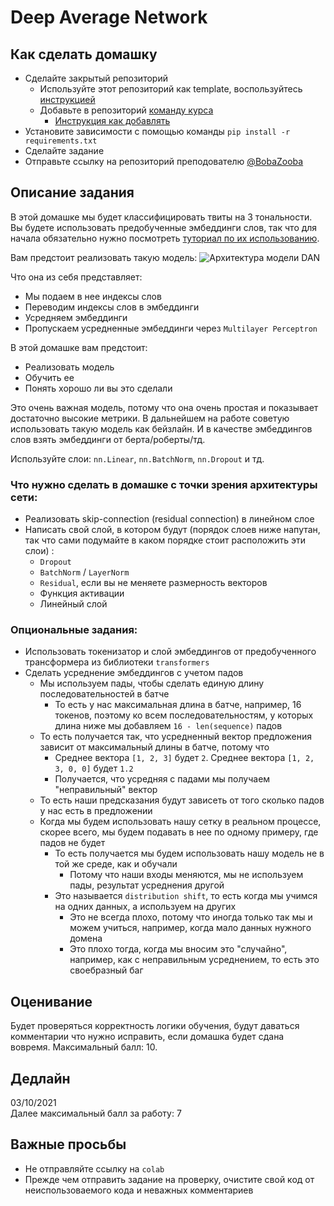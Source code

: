 # Deep Average Network

## Как сделать домашку
- Сделайте закрытый репозиторий
  - Используйте этот репозиторий как template, воспользуйтесь [инструкцией](https://docs.github.com/en/repositories/creating-and-managing-repositories/creating-a-repository-from-a-template)
  - Добавьте в репозиторий [команду курса](https://github.com/BobaZooba/DeepNLP#%D0%BA%D0%BE%D0%BC%D0%B0%D0%BD%D0%B4%D0%B0-%D0%BA%D1%83%D1%80%D1%81%D0%B0)
    - [Инструкция как добавлять](https://docs.github.com/en/account-and-profile/setting-up-and-managing-your-personal-account-on-github/managing-access-to-your-personal-repositories/inviting-collaborators-to-a-personal-repository)
- Установите зависимости с помощью команды ```pip install -r requirements.txt```
- Сделайте задание
- Отправьте ссылку на репозиторий преподователю [@BobaZooba](https://github.com/BobaZooba)

## Описание задания
В этой домашке мы будет классифицировать твиты на 3 тональности.  
Вы будете использовать предобученные эмбеддинги слов, так что для начала обязательно нужно посмотреть [туториал по их использованию](https://github.com/BobaZooba/DeepNLP/blob/master/Tutorials/Word%20vectors%20%26%20Data%20Loading.ipynb).

Вам предстоит реализовать такую модель:
![Архитектура модели DAN](https://www.researchgate.net/profile/Shervin-Minaee/publication/340523298/figure/fig1/AS:878252264550411@1586403065555/The-architecture-of-the-Deep-Average-Network-DAN-10.ppm)

Что она из себя представляет:
- Мы подаем в нее индексы слов
- Переводим индексы слов в эмбеддинги
- Усредняем эмбеддинги
- Пропускаем усредненные эмбеддинги через `Multilayer Perceptron`

В этой домашке вам предстоит:
- Реализовать модель
- Обучить ее
- Понять хорошо ли вы это сделали

Это очень важная модель, потому что она очень простая и показывает достаточно высокие метрики. В дальнейшем на работе советую использовать такую модель как бейзлайн. И в качестве эмбеддингов слов взять эмбеддинги от берта/роберты/тд.

Используйте слои: `nn.Linear`, `nn.BatchNorm`, `nn.Dropout` и тд.

### Что нужно сделать в домашке с точки зрения архитектуры сети:
- Реализовать skip-connection (residual connection) в линейном слое
- Написать свой слой, в котором будут (порядок слоев ниже напутан, так что сами подумайте в каком порядке стоит расположить эти слои) :
  - `Dropout`
  - `BatchNorm` / `LayerNorm`
  - `Residual`, если вы не меняете размерность векторов
  - Функция активации
  - Линейный слой

### Опциональные задания:
- Использовать токенизатор и слой эмбеддингов от предобученного трансформера из библиотеки `transformers`
- Сделать усреднение эмбеддингов с учетом падов
  - Мы используем пады, чтобы сделать единую длину последовательностей в батче
    - То есть у нас максимальная длина в батче, например, 16 токенов, поэтому ко всем последовательностям, у которых длина ниже мы добавляем `16 - len(sequence)` падов
  - То есть получается так, что усредненный вектор предложения зависит от максимальный длины в батче, потому что
    - Среднее вектора `[1, 2, 3]` будет `2`. Среднее вектора `[1, 2, 3, 0, 0]` будет `1.2`
    - Получается, что усредняя с падами мы получаем "неправильный" вектор
  - То есть наши предсказания будут зависеть от того сколько падов у нас есть в предложении
  - Когда мы будем использовать нашу сетку в реальном процессе, скорее всего, мы будем подавать в нее по одному примеру, где падов не будет
    - То есть получается мы будем использовать нашу модель не в той же среде, как и обучали
      - Потому что наши входы меняются, мы не используем пады, результат усреднения другой
    - Это называется `distribution shift`, то есть когда мы учимся на одних данных, а используем на других
      - Это не всегда плохо, потому что иногда только так мы и можем учиться, например, когда мало данных нужного домена
      - Это плохо тогда, когда мы вносим это "случайно", например, как с неправильным усреднением, то есть это своебразный баг

## Оценивание
Будет проверяться корректность логики обучения, 
будут даваться комментарии что нужно исправить, 
если домашка будет сдана вовремя. 
Максимальный балл: 10.

## Дедлайн
03/10/2021  
Далее максимальный балл за работу: 7

## Важные просьбы
- Не отправляйте ссылку на `colab`
- Прежде чем отправить задание на проверку, очистите свой код от неиспользоваемого кода и неважных комментариев
